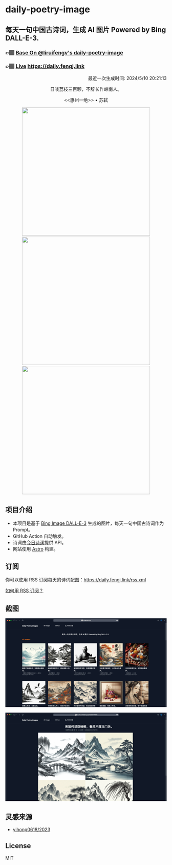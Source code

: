 
# daily-poetry-image

## 每天一句中国古诗词，生成 AI 图片 Powered by Bing DALL-E-3.

### 👉🏽 [Base On @liruifengv's daily-poetry-image](https://github.com/liruifengv/daily-poetry-image)

### 👉🏽 [Live](https://daily.fengj.link) https://daily.fengj.link

<p align="right">
  最近一次生成时间: 2024/5/10 20:21:13
</p>
<p align="center">
日啖荔枝三百颗，不辞长作岭南人。
</p>
<p align="center">
<<惠州一绝>> • 苏轼
</p>
<p align="center">
<img src="https://tse4.mm.bing.net/th/id/OIG4.OVmJSAGdSGelf.Q89KWb" height="400" width="400" />
<img src="https://tse1.mm.bing.net/th/id/OIG4.5jaqvUhq4PY8QEF0zbcX" height="400" width="400" />
<img src="https://tse1.mm.bing.net/th/id/OIG4.1RanF4LsjXolyRyrKpIo" height="400" width="400" />
</p>

## 项目介绍

-   本项目是基于 [Bing Image DALL-E-3](https://www.bing.com/images/create) 生成的图片，每天一句中国古诗词作为 Prompt。
-   GitHub Action 自动触发。
-   诗词由[今日诗词](https://www.jinrishici.com/)提供 API。
-   网站使用 [Astro](https://astro.build) 构建。

## 订阅

你可以使用 RSS 订阅每天的诗词配图：https://daily.fengj.link/rss.xml

[如何用 RSS 订阅？](https://zhuanlan.zhihu.com/p/55026716)

## 截图

![图片列表](./screenshots/Snipaste_2023-12-28_21-00-26.png)

![图片详情](./screenshots/Snipaste_2023-12-28_21-00-53.png)

## 灵感来源

-   [yihong0618/2023](https://github.com/yihong0618/2023)

## License

MIT
